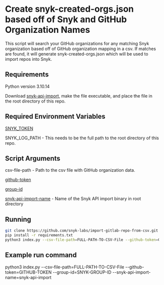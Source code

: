 # Create snyk-created-orgs.json based off of Snyk and GitHub Organization Names

This script will search your GitHub organizations for any matching Snyk organization based off of GitHub organization mapping in a csv.  If matches are found, it will generate snyk-created-orgs.json which will be used to import repos into Snyk.

## Requirements

Python version 3.10.14

Download [snyk-api-import](https://github.com/snyk/snyk-api-import/releases), make the file executable, and place the file in the root directory of this repo.

## Required Environment Variables

[SNYK_TOKEN](https://docs.snyk.io/getting-started/how-to-obtain-and-authenticate-with-your-snyk-api-token)

SNYK_LOG_PATH - This needs to be the full path to the root directory of this repo.

## Script Arguments

csv-file-path - Path to the csv file with GitHub organization data.

[github-token](https://docs.github.com/en/authentication/keeping-your-account-and-data-secure/managing-your-personal-access-tokens)

[group-id](https://docs.snyk.io/snyk-admin/groups-and-organizations/groups/group-general-settings)

[snyk-api-import-name](https://github.com/snyk/snyk-api-import/releases) - Name of the Snyk API import binary in root directory 



## Running
```bash
git clone https://github.com/snyk-labs/import-gitlab-repo-from-csv.git
pip install -r requirements.txt
python3 index.py --csv-file-path=FULL-PATH-TO-CSV-File --github-token=GITHUB-TOKEN --group-id=SNYK-GROUP-ID --snyk-api-import-name=snyk-api-import
```

## Example run command
python3 index.py --csv-file-path=FULL-PATH-TO-CSV-File --github-token=GITHUB-TOKEN --group-id=SNYK-GROUP-ID --snyk-api-import-name=snyk-api-import
